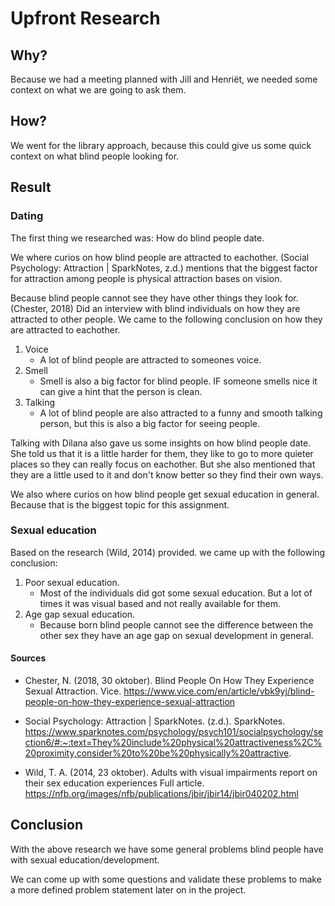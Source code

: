 # Upfront Research

## Why?

Because we had a meeting planned with Jill and Henriët, we needed some context on what we are going to ask them.

## How?

We went for the library approach, because this could give us some quick context on what blind people looking for.

## Result

### Dating

The first thing we researched was: How do blind people date.

We where curios on how blind people are attracted to eachother. (Social Psychology: Attraction | SparkNotes, z.d.) mentions that the biggest factor for attraction among people is physical attraction bases on vision.

Because blind people cannot see they have other things they look for. (Chester, 2018) Did an interview with blind individuals on how they are attracted to other people. We came to the following conclusion on how they are attracted to eachother.

1. Voice
   - A lot of blind people are attracted to someones voice.
2. Smell
   - Smell is also a big factor for blind people. IF someone smells nice it can give a hint that the person is clean.
3. Talking
   - A lot of blind people are also attracted to a funny and smooth talking person, but this is also a big factor for seeing people.

Talking with Dilana also gave us some insights on how blind people date. She told us that it is a little harder for them, they like to go to more quieter places so they can really focus on eachother. But she also mentioned that they are a little used to it and don't know better so they find their own ways.

We also where curios on how blind people get sexual education in general. Because that is the biggest topic for this assignment.

### Sexual education

Based on the research (Wild, 2014) provided. we came up with the following conclusion:

1. Poor sexual education.
   - Most of the individuals did got some sexual education. But a lot of times it was visual based and not really available for them.
2. Age gap sexual education.
   - Because born blind people cannot see the difference between the other sex they have an age gap on sexual development in general.

#### Sources

- Chester, N. (2018, 30 oktober). Blind People On How They Experience Sexual Attraction. Vice. https://www.vice.com/en/article/vbk9yj/blind-people-on-how-they-experience-sexual-attraction

- Social Psychology: Attraction | SparkNotes. (z.d.). SparkNotes. https://www.sparknotes.com/psychology/psych101/socialpsychology/section6/#:~:text=They%20include%20physical%20attractiveness%2C%20proximity,consider%20to%20be%20physically%20attractive.

- Wild, T. A. (2014, 23 oktober). Adults with visual impairments report on their sex education experiences Full article. https://nfb.org/images/nfb/publications/jbir/jbir14/jbir040202.html

## Conclusion

With the above research we have some general problems blind people have with sexual education/development.

We can come up with some questions and validate these problems to make a more defined problem statement later on in the project.

